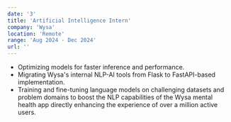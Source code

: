 ```yaml
---
date: '3'
title: 'Artificial Intelligence Intern'
company: 'Wysa'
location: 'Remote'
range: 'Aug 2024 - Dec 2024'
url: ''
---
```

- Optimizing models for faster inference and performance. 
- Migrating Wysa's internal NLP-AI tools from Flask to FastAPI-based implementation. 
- Training  and  fine-tuning  language  models  on challenging datasets and problem domains to  boost  the  NLP  capabilities  of  the  Wysa  mental  health  app  directly  enhancing  the experience of over a million active users.
